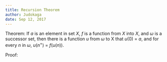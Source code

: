 ```yaml
---
title: Recursion Theorem
author: Judokaga
date: Sep 12, 2017
---
```


Theorem:
If $a$ is an element in set $X$, $f$ is a function from $X$ into $X$, and
$\omega$ is a successor set, then there is a function $u$ from $\omega$ to X
that $u(0)$ $=$ $a$, and for every $n$ in $\omega$, $u(n^+)$ $=$ $f(u(n))$.

Proof:
